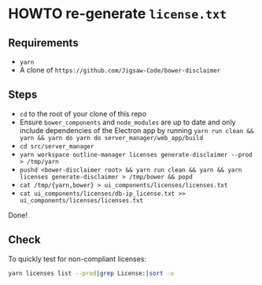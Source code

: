 # HOWTO re-generate `license.txt`

## Requirements

* `yarn`
* A clone of `https://github.com/Jigsaw-Code/bower-disclaimer`

## Steps

* `cd` to the root of your clone of this repo
* Ensure `bower_components` and `node_modules` are up to date and only include dependencies of the Electron app by running `yarn run clean && yarn && yarn do yarn do server_manager/web_app/build`
* `cd src/server_manager`
* `yarn workspace outline-manager licenses generate-disclaimer --prod > /tmp/yarn`
* `pushd <bower-disclaimer root> && yarn run clean && yarn && yarn licenses generate-disclaimer > /tmp/bower && popd`
* `cat /tmp/{yarn,bower} > ui_components/licenses/licenses.txt`
* `cat ui_components/licenses/db-ip_license.txt >> ui_components/licenses/licenses.txt`

Done!

## Check

To quickly test for non-compliant licenses:

```bash
yarn licenses list --prod|grep License:|sort -u
```
